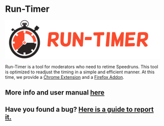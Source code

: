 
# Run-Timer

![Run-Timer Logo](./.github/imgs/Run-Timer_Baner.png)

Run-Timer is a tool for moderators who need to retime Speedruns. This tool is optimized to readjust the timing in a simple and efficient manner.
At this time, we provide a [Chrome Extension](https://chrome.google.com/webstore/detail/youtube-run-timer/gcdiionngbcoanblolafbnhkfpmoagnj/) and a [Firefox Addon](https://addons.mozilla.org/es/firefox/addon/youtube-run-timer/).

## More info and user manual [here](https://github.com/Evil004/Run-Timer/wiki)

## Have you found a bug? [Here is a guide to report it.](https://github.com/Evil004/Run-Timer/wiki/How-to-Report-a-Bug)
